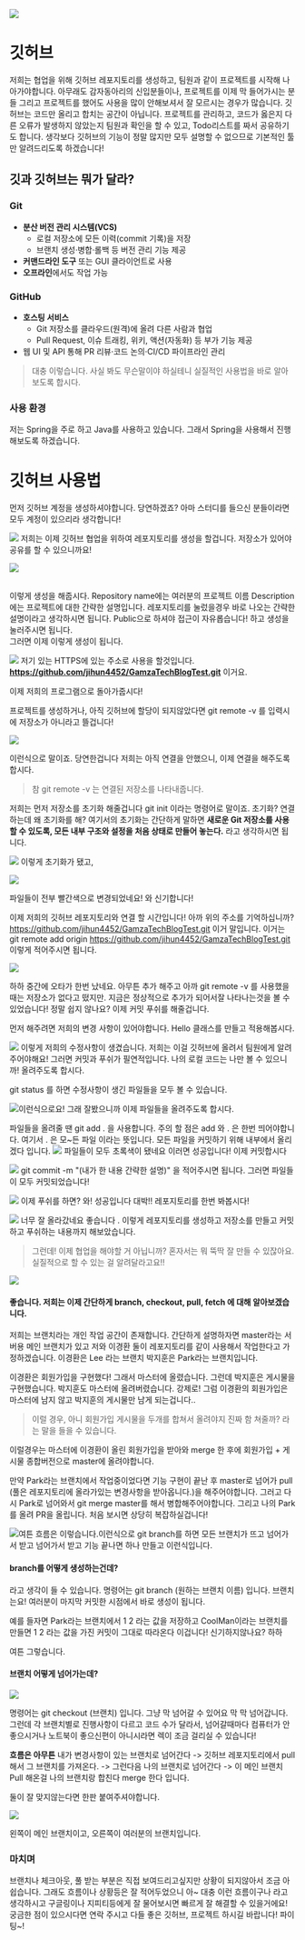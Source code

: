 ![](https://gamzatech-bucket.s3.ap-northeast-2.amazonaws.com/post-images/e3be6465-3cb3-4862-b2f6-30bb68bce884_image.png)


# 깃허브

저희는 협업을 위해 깃허브 레포지토리를 생성하고, 팀원과 같이 프로젝트를 시작해 나아가야합니다.
아무래도 감자동아리의 신입분들이나, 프로젝트를 이제 막 들어가시는 분들 그리고 프로젝트를 했어도
사용을 많이 안해보셔서 잘 모르시는 경우가 많습니다. 깃허브는 코드만 올리고 합치는 공간이 아닙니다.
프로젝트를 관리하고, 코드가 옳은지 다른 오류가 발생하지 않았는지 팀원과 확인을 할 수 있고,
Todo리스트를 짜서 공유하기도 합니다. 생각보다 깃허브의 기능이 정말 많지만 모두 설명할 수 없으므로
기본적인 툴만 알려드리도록 하겠습니다!

## 깃과 깃허브는 뭐가 달라?

### Git

* **분산 버전 관리 시스템(VCS)**
    * 로컬 저장소에 모든 이력(commit 기록)을 저장
    * 브랜치 생성·병합·롤백 등 버전 관리 기능 제공
* **커맨드라인 도구** 또는 GUI 클라이언트로 사용
* **오프라인**에서도 작업 가능

### GitHub

* **호스팅 서비스**
    * Git 저장소를 클라우드(원격)에 올려 다른 사람과 협업
    * Pull Request, 이슈 트래킹, 위키, 액션(자동화) 등 부가 기능 제공
* 웹 UI 및 API 통해 PR 리뷰·코드 논의·CI/CD 파이프라인 관리

> 대충 이렇습니다. 사실 봐도 무슨말이야 하실테니 실질적인 사용법을 바로 알아보도록 합시다.

### 사용 환경

저는 Spring을 주로 하고 Java를 사용하고 있습니다. 그래서 Spring을 사용해서 진행해보도록 하겠습니다.

# 깃허브 사용법

먼저 깃허브 계정을 생성하셔야합니다. 당연하겠죠? 아마 스터디를 들으신 분들이라면 모두 계정이 있으리라 생각합니다!

![](https://gamzatech-bucket.s3.ap-northeast-2.amazonaws.com/post-images/8a28e349-356c-4a73-b8f8-f1ae6b12a2de_image.png)
저희는 이제 깃허브 협업을 위하여 레포지토리를 생성을 할겁니다. 저장소가 있어야 공유를 할 수 있으니까요!

![](https://gamzatech-bucket.s3.ap-northeast-2.amazonaws.com/post-images/cce475f3-8cc4-4ef9-a1ae-8e9a4fc01e9c_image.png)

<br>
이렇게 생성을 해줍시다. Repository name에는 여러분의 프로젝트 이름
Description에는 프로젝트에 대한 간략한 설명입니다. 레포지토리를 눌렀을경우 바로 나오는 간략한 설명이라고 생각하시면 됩니다.
Public으로 하셔야 접근이 자유롭습니다! 하고 생성을 눌러주시면 됩니다.

<br>
그러면 이제 이렇게 생성이 됩니다.

![](https://gamzatech-bucket.s3.ap-northeast-2.amazonaws.com/post-images/365532c7-2a36-4f89-ba02-0e8828696c86_image.png)
저기 있는 HTTPS에 있는 주소로 사용을 할것입니다.
**https://github.com/jihun4452/GamzaTechBlogTest.git** 이거요.

이제 저희의 프로그램으로 돌아가줍시다!

프로젝트를 생성하거나, 아직 깃허브에 할당이 되지않았다면 git remote -v 를 입력시에 저장소가 아니라고 뜰겁니다!

![](https://gamzatech-bucket.s3.ap-northeast-2.amazonaws.com/post-images/c0ad3d18-a411-4295-989f-f7f3648c9aa5_image.png)

이런식으로 말이죠. 당연한겁니다 저희는 아직 연결을 안했으니, 이제 연결을 해주도록 합시다.

> 참 git remote -v 는 연결된 저장소를 나타내줍니다.

저희는 먼저 저장소를 초기화 해줄겁니다 git init 이라는 명령어로 말이죠. 초기화? 연결하는데 왜 초기화를 해?
여기서의 초기화는 간단하게 말하면 **새로운 Git 저장소를 사용할 수 있도록, 모든 내부 구조와 설정을 처음 상태로 만들어 놓는다.**
라고 생각하시면 됩니다.

![](https://gamzatech-bucket.s3.ap-northeast-2.amazonaws.com/post-images/7bca3033-84ea-413b-951e-e6bbf6b447e3_image.png)
이렇게 초기화가 됐고,

![](https://gamzatech-bucket.s3.ap-northeast-2.amazonaws.com/post-images/af637ca5-36fd-49e4-a569-7ad90b43d128_image.png)

파일들이 전부 빨간색으로 변경되었네요! 와 신기합니다!

이제 저희의 깃허브 레포지토리와 연결 할 시간입니다! 아까 위의 주소를 기억하십니까? https://github.com/jihun4452/GamzaTechBlogTest.git 이거 말입니다.
이거는 git remote add origin https://github.com/jihun4452/GamzaTechBlogTest.git 이렇게 적어주시면 됩니다.

![](https://gamzatech-bucket.s3.ap-northeast-2.amazonaws.com/post-images/0866e10a-4de7-45f7-b79a-fc90fcb05fc0_image.png)

하하 중간에 오타가 한번 났네요. 아무튼 추가 해주고 아까 git remote -v 를 사용했을때는 저장소가 없다고 떴지만.
지금은 정상적으로 추가가 되어서잘 나타나는것을 볼 수 있었습니다! 정말 쉽지 않나요? 이제 커밋 푸쉬를 해줄겁니다.

먼저 해주려면 저희의 변경 사항이 있어야합니다. Hello 클래스를 만들고 적용해봅시다.

![](https://gamzatech-bucket.s3.ap-northeast-2.amazonaws.com/post-images/ac1020c1-f05e-4eb2-b3bf-9a2399e2e974_image.png)
이렇게 저희의 수정사항이 생겼습니다. 저희는 이걸 깃허브에 올려서 팀원에게 알려주어야해요! 그러면 커밋과 푸쉬가 필연적입니다.
나의 로컬 코드는 나만 볼 수 있으니까! 올려주도록 합시다.

git status 를 하면 수정사항이 생긴 파일들을 모두 볼 수 있습니다.

![](https://gamzatech-bucket.s3.ap-northeast-2.amazonaws.com/post-images/a05f8604-c993-4b64-89fa-8c8609e1377b_image.png)이런식으로요! 그래 잘봤으니까 이제 파일들을 올려주도록 합시다.

파일들을 올려줄 땐 git add . 을 사용합니다. 주의 할 점은 add 와 . 은 한번 띄어야합니다. 여기서 . 은 모\~든 파일 이라는 뜻입니다.
모든 파일을 커밋하기 위해 내부에서 올리겠다 입니다.
![](https://gamzatech-bucket.s3.ap-northeast-2.amazonaws.com/post-images/b5a3e391-61a3-4290-b922-5193118996f2_image.png)
파일들이 모두 초록색이 됐네요 이러면 성공입니다! 이제 커밋합시다

![](https://gamzatech-bucket.s3.ap-northeast-2.amazonaws.com/post-images/7728a0ba-87a9-4c95-ae34-6d52c5d8920e_image.png)
git commit -m "(내가 한 내용 간략한 설명)" 을 적어주시면 됩니다. 그러면 파일들이 모두 커밋되었습니다!

![](https://gamzatech-bucket.s3.ap-northeast-2.amazonaws.com/post-images/1d3e1923-b711-4003-bc3f-647360093f5b_image.png)
이제 푸쉬를 하면? 와! 성공입니다 대박!! 레포지토리를 한번 봐봅시다!

![](https://gamzatech-bucket.s3.ap-northeast-2.amazonaws.com/post-images/06954d18-0b6c-4cb5-b368-cf838cf42436_image.png)
너무 잘 올라갔네요 좋습니다 . 이렇게 레포지토리를 생성하고 저장소를 만들고 커밋하고 푸쉬하는 내용까지 해보았습니다.

> 그런데! 이제 협업을 해야할 거 아닙니까? 혼자서는 뭐 뚝딱 잘 만들 수 있잖아요.
> 실질적으로 할 수 있는 걸 알려달라고요!!

![](https://gamzatech-bucket.s3.ap-northeast-2.amazonaws.com/post-images/df2f692e-6f86-4130-a427-64d2f048cfc5_image.png)

#### 좋습니다. 저희는 이제 간단하게 branch, checkout, pull, fetch 에 대해 알아보겠습니다.

저희는 브랜치라는 개인 작업 공간이 존재합니다. 간단하게 설명하자면 master라는 서버용 메인 브랜치가 있고 저와
이경환 둘이 레포지토리를 같이 사용해서 작업한다고 가정하겠습니다.
이경환은 Lee 라는 브랜치
박지훈은 Park라는 브랜치입니다.

이경환은 회원가입을 구현했다! 그래서 마스터에 올렸습니다. 그런데 박지훈은 게시물을 구현했습니다.
박지훈도 마스터에 올려버렸습니다. 강제로! 그럼 이경환의 회원가입은 마스터에 남지 않고 박지훈의 게시물만 남게 되는겁니다..

> 이럴 경우, 아니 회원가입 게시물을 두개를 합쳐서 올려야지 진짜 함 쳐줄까? 라는 말을 들을 수 있습니다.

이럴경우는 마스터에 이경환이 올린 회원가입을 받아와 merge 한 후에 회원가입 + 게시물 종합버전으로 master에 올려야합니다.

만약 Park라는 브랜치에서 작업중이었다면 기능 구현이 끝난 후 master로 넘어가
pull (풀은 레포지토리에 올라가있는 변경사항을 받아옵니다.)을 해주어야합니다.
그러고 다시 Park로 넘어와서 git merge master를 해서 병합해주어야합니다.
그리고 나의 Park를 올려 PR을 올립니다. 처음 보시면 상당히 복잡하실겁니다!

![](https://gamzatech-bucket.s3.ap-northeast-2.amazonaws.com/post-images/ac62d62e-c3a3-494e-9ec5-c0103034fb39_image.png)여튼 흐름은 이렇습니다.이런식으로 git branch를 하면 모든 브랜치가 뜨고 넘어가서 받고 넘어가서 받고 기능 끝나면 하나 만들고 이런식입니다.

#### branch를 어떻게 생성하는건데?

라고 생각이 들 수 있습니다. 명령어는 git branch (원하는 브랜치 이름) 입니다.
브랜치는요! 여러분이 마지막 커밋한 시점에서 바로 생성이 됩니다.

예를 들자면 Park라는 브랜치에서 1 2 라는 값을 저장하고 CoolMan이라는 브랜치를 만들면 1 2 라는 값을 가진 커밋이 그대로 따라온다 이겁니다! 신기하지않나요? 하하

여튼 그렇습니다.

#### 브랜치 어떻게 넘어가는데?

![](https://gamzatech-bucket.s3.ap-northeast-2.amazonaws.com/post-images/4402185d-d1aa-46f7-9b28-630acf498852_image.png)

명령어는 git checkout (브랜치) 입니다. 그냥 막 넘어갈 수 있어요 막 막 넘어갑니다.
그런데 각 브랜치별로 진행사항이 다르고 코드 수가 달라서, 넘어갈때마다 컴퓨터가 안좋으시거나 노트북이 좋으신편이 아니시라면 렉이 조금 걸리실 수 있습니다!

**흐름은 아무튼**
내가 변경사항이 있는 브랜치로 넘어간다 -> 깃허브 레포지토리에서 pull해서 그 브랜치를 가져온다. -> 그런다음 나의 브랜치로 넘어간다
-> 이 메인 브랜치 Pull 해온걸 나의 브랜치랑 합친다 merge 한다 입니다.

둘이 잘 맞지않는다면 한판 붙여주셔야합니다.

![](https://gamzatech-bucket.s3.ap-northeast-2.amazonaws.com/post-images/4d25492c-e8ff-4c0b-9e6b-6dc3dbe16a03_image.png)

왼쪽이 메인 브랜치이고, 오른쪽이 여러분의 브랜치입니다.

### 마치며

브랜치나 체크아웃, 풀 받는 부분은 직접 보여드리고싶지만 상황이 되지않아서 조금 아쉽습니다.
그래도 흐름이나 상황등은 잘 적어두었으니 아\~ 대충 이런 흐름이구나
라고 생각하시고 구글링이나 지피티등에게 잘 물어보시면 빠르게 잘 해결할 수 있을거에요!
궁금한 점이 있으시다면 연락 주시고 다들 좋은 깃허브, 프로젝트 하시길 바랍니다! 파이팅\~!